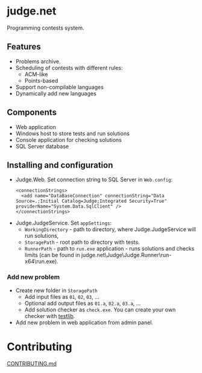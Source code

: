 # judge.net
Programming contests system.

## Features
- Problems archive.
- Scheduling of contests with different rules:
  - ACM-like
  - Points-based
- Support non-compilable languages
- Dynamically add new languages

## Components
- Web application
- Windows host to store tests and run solutions
- Console application for checking solutions
- SQL Server database

## Installing and configuration
- Judge.Web. Set connection string to SQL Server in `Web.config`:
    ```
    <connectionStrings>
      <add name="DataBaseConnection" connectionString="Data Source=.;Initial Catalog=Judge;Integrated Security=True" providerName="System.Data.SqlClient" />
    </connectionStrings>
    ```
- Judge.JudgeService. Set `appSettings`:
  - `WorkingDirectory` - path to directory, where Judge.JudgeService will run solutions,
  - `StoragePath` - root path to directory with tests.
  - `RunnerPath` - path to `run.exe` application - runs solutions and checks limits (can be found in judge.net\Judge\Judge.Runner\run-x64\run.exe).

### Add new problem
- Create new folder in `StoragePath`
  - Add input files as `01`, `02`, `03`, ...
  - Optional add output files as `01.a`, `02.a`, `03.a`, ...
  - Add solution checker as `check.exe`. You can create your own checker with [testlib](https://github.com/MikeMirzayanov/testlib).
- Add new problem in web application from admin panel.

# Contributing
[CONTRIBUTING.md](CONTRIBUTING.md)